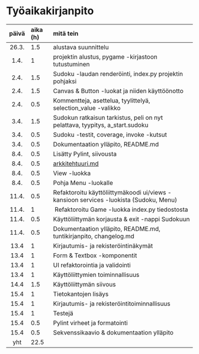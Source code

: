 # Työaikakirjanpito

| päivä | aika (h) | mitä tein                                                                             |
| :---: | :------- | :------------------------------------------------------------------------------------ |
| 26.3. | 1.5      | alustava suunnittelu                                                                  |
| 1.4.  | 1        | projektin alustus, pygame -kirjastoon tutustuminen                                    |
| 2.4.  | 1.5      | Sudoku -laudan renderöinti, index.py projektin pohjaksi                               |
| 2.4.  | 1.5      | Canvas & Button -luokat ja niiden käyttöönotto                                        |
| 2.4.  | 0.5      | Kommentteja, asettelua, tyylittelyä, selection_value -valikko                         |
| 3.4.  | 1.5      | Sudokun ratkaisun tarkistus, peli on nyt pelattava, tyypitys, a_start.sudoku          |
| 3.4.  | 0.5      | Sudoku -testit, coverage, invoke -kutsut                                              |
| 3.4.  | 0.5      | Dokumentaation ylläpito, README.md                                                    |
| 8.4.  | 0.5      | Lisätty Pylint, siivousta                                                             |
| 8.4.  | 0.5      | [arkkitehtuuri.md](arkkitehtuuri.md)                                                  |
| 8.4.  | 0.5      | View -luokka                                                                          |
| 8.4.  | 0.5      | Pohja Menu -luokalle                                                                  |
| 11.4. | 0.5      | Refaktoroitu käyttöliittymäkoodi ui/views -kansioon services -luokista (Sudoku, Menu) |
| 11.4. | 1        |  Refaktoroitu Game -luokka index.py tiedostosta                                       |
| 11.4. | 0.5      | Käyttöliittymän korjausta & exit -nappi Sudokuun                                      |
| 11.4. | 0.5      | Dokumentaation ylläpito, README.md, tuntikirjanpito, changelog.md                     |
| 13.4  | 1        | Kirjautumis- ja rekisteröintinäkymät                                                  |
| 13.4  | 1        | Form & Textbox -komponentit                                                           |
| 13.4  | 1        | UI refaktorointia ja validointi                                                       |
| 13.4  | 1        | Käyttöliittymien toiminnallisuus                                                      |
| 14.4  | 1.5      | Käyttöliittymän siivous                                                               |
| 15.4  | 1        | Tietokantojen lisäys                                                                  |
| 15.4  | 1        | Kirjautumis- ja rekisteröintitoiminnallisuus                                          |
| 15.4  | 1        | Testejä                                                                               |
| 15.4  | 0.5      | Pylint virheet ja formatointi                                                         |
| 15.4  | 0.5      | Sekvenssikaavio & dokumentaation ylläpito                                             |
|  yht  | 22.5     |                                                                                       |
